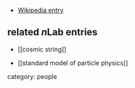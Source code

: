 

* [Wikipedia entry](http://en.wikipedia.org/wiki/Tom_Kibble)

## related $n$Lab entries

* [[cosmic string]]

* [[standard model of particle physics]]

category: people
